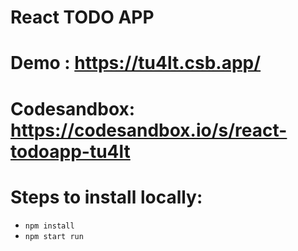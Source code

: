 # React TODO APP 
# Demo : https://tu4lt.csb.app/
# Codesandbox: https://codesandbox.io/s/react-todoapp-tu4lt
# Steps to install locally:
- ```npm install```
- ```npm start run```
